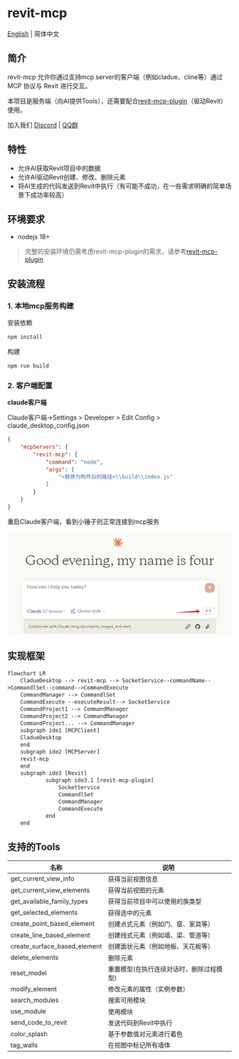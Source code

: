 # revit-mcp

[English](README.md) | 简体中文

## 简介

revit-mcp 允许你通过支持mcp server的客户端（例如cladue、cline等）通过 MCP 协议与 Revit 进行交互。

本项目是服务端（向AI提供Tools），还需要配合[revit-mcp-plugin](https://github.com/revit-mcp/revit-mcp-plugin)（驱动Revit）使用。

加入我们 [Discord](https://discord.gg/cGzUGurq) | [QQ群](http://qm.qq.com/cgi-bin/qm/qr?_wv=1027&k=kLnQiFVtYBytHm7R58KFoocd3mzU_9DR&authKey=fyXDOBmXP7FMkXAWjddWZumblxKJH7ZycYyLp40At3t9%2FOfSZyVO7zyYgIROgSHF&noverify=0&group_code=792379482)

## 特性

- 允许AI获取Revit项目中的数据
- 允许AI驱动Revit创建、修改、删除元素
- 将AI生成的代码发送到Revit中执行（有可能不成功，在一些需求明确的简单场景下成功率较高）

## 环境要求

- nodejs 18+

> 完整的安装环境仍需考虑revit-mcp-plugin的需求，请参考[revit-mcp-plugin](https://github.com/revit-mcp/revit-mcp-plugin)

## 安装流程

### 1. 本地mcp服务构建

安装依赖

```bash
npm install
```

构建

```bash
npm run build
```

### 2. 客户端配置

**claude客户端**

Claude客户端->Settings > Developer > Edit Config > claude_desktop_config.json

``` json
{
    "mcpServers": {
        "revit-mcp": {
            "command": "node",
            "args": [
                "<替换为构件后的路径>\\build\\index.js"
            ]
        }
    }
}
```

重启Claude客户端，看到小锤子则正常连接到mcp服务

![claude](.\assets\claude.png)

## 实现框架

```mermaid
flowchart LR
	CladueDesktop --> revit-mcp --> SocketService--commandName-->CommandlSet--command-->CommandExecute
	CommandManager --> CommandlSet
	CommandExecute --executeResult--> SocketService
	CommandProject1 --> CommandManager
	CommandProject2 --> CommandManager
	CommandProject... --> CommandManager
	subgraph ide1 [MCPClient]
	CladueDesktop
	end
	subgraph ide2 [MCPServer]
	revit-mcp
	end
	subgraph ide3 [Revit]
			subgraph ide3.1 [revit-mcp-plugin]
				SocketService
				CommandlSet
				CommandManager
				CommandExecute
			end
	end
```

## 支持的Tools

| 名称                       | 说明                               |
| -------------------------- | ---------------------------------- |
| get_current_view_info      | 获得当前视图信息                   |
| get_current_view_elements  | 获得当前视图的元素                 |
| get_available_family_types | 获得当前项目中可以使用的族类型         |
| get_selected_elements      | 获得选中的元素                         |
| create_point_based_element  | 创建点式元素（例如门、窗、家具等） |
| create_line_based_element   | 创建线式元素（例如墙、梁、管道等） |
| create_surface_based_element   | 创建面状元素（例如地板、天花板等） |
| delete_elements             | 删除元素                           |
| reset_model                | 重置模型(在执行连续对话时，删除过程模型) |
| modify_element             | 修改元素的属性（实例参数）         |
| search_modules             | 搜索可用模块                       |
| use_module                 | 使用模块                           |
| send_code_to_revit         | 发送代码到Revit中执行              |
| color_splash		     | 基于参数值对元素进行着色 |
| tag_walls		     | 在视图中标记所有墙体 |

